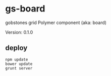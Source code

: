 # gs-board

gobstones grid Polymer component (aka: board)

Version: 0.1.0

## deploy

```
npm update
bower update
grunt server
```
